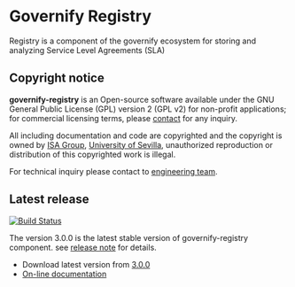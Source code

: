 # Governify Registry

Registry is a component of the governify ecosystem for storing and analyzing Service Level Agreements (SLA)

## Copyright notice

**governify-registry** is an Open-source software available under the GNU General Public License (GPL) version 2 (GPL v2) 
for non-profit applications; for commercial licensing terms, please [contact](./extra/contact.md) for any inquiry.

All including documentation and code are copyrighted and the copyright is owned by [ISA Group](http://www.isa.us.es), 
[University of Sevilla](http://www.us.es), unauthorized reproduction or distribution of this copyrighted work is illegal.

For technical inquiry please contact to [engineering team](./extra/about.md).

## Latest release

[![Build Status](https://travis-ci.org/isa-group/governify-registry.svg?branch=master)](https://travis-ci.org/http://github.com/isa-group/governify-registry)

The version 3.0.0 is the latest stable version of governify-registry component.
see [release note](http://github.com/isa-group/governify-registry/releases/tag/3.0.0) for details.

- Download latest version from [3.0.0](http://github.com/isa-group/governify-registry/releases/tag/3.0.0)
- [On-line documentation](http://registry.governify.io)
